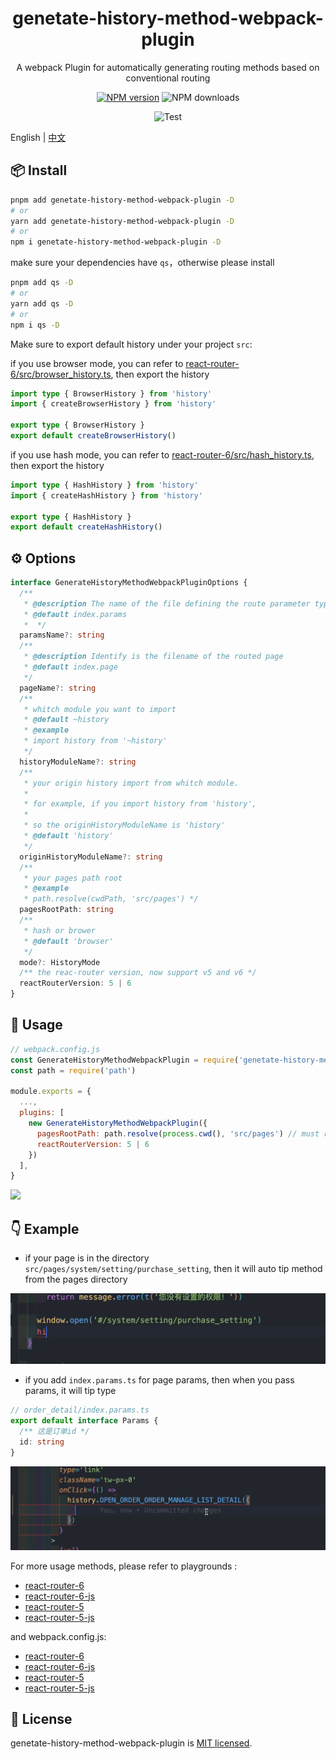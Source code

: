 
<p align="center">
<h1 align="center">genetate-history-method-webpack-plugin</h1>
</p>

<div align="center">
  A webpack Plugin for automatically generating routing methods based on conventional routing

 [![NPM version][npm-image]][npm-url] ![NPM downloads][download-image]

![Test][test-badge]


[npm-image]: https://img.shields.io/npm/v/genetate-history-method-webpack-plugin.svg?style=flat-square
[npm-url]: http://npmjs.org/package/genetate-history-method-webpack-plugin


[download-image]: https://img.shields.io/npm/dm/genetate-history-method-webpack-plugin.svg?style=flat-square



[test-badge]: https://github.com/baozouai/genetate-history-method-webpack-plugin/actions/workflows/ci.yml/badge.svg



</div>

English | [中文](./README-zh_CN.md)

## 📦  Install

```sh
pnpm add genetate-history-method-webpack-plugin -D
# or
yarn add genetate-history-method-webpack-plugin -D
# or
npm i genetate-history-method-webpack-plugin -D
```

make sure your dependencies have `qs`，otherwise please install

```sh
pnpm add qs -D
# or
yarn add qs -D
# or
npm i qs -D
```

Make sure to export default history under your project `src`:

if you use browser mode, you can refer to [react-router-6/src/browser_history.ts](./playgrounds/react-router-6/src/browser_history.ts),  then export the history


```ts
import type { BrowserHistory } from 'history'
import { createBrowserHistory } from 'history'

export type { BrowserHistory }
export default createBrowserHistory()

```

if you use hash mode, you can refer to [react-router-6/src/hash_history.ts](./playgrounds/react-router-6/src/hash_history.ts),  then export the history


```ts
import type { HashHistory } from 'history'
import { createHashHistory } from 'history'

export type { HashHistory }
export default createHashHistory()
```

## ⚙️ Options

```ts
interface GenerateHistoryMethodWebpackPluginOptions {
  /**
   * @description The name of the file defining the route parameter type, must be .ts
   * @default index.params
   *  */
  paramsName?: string
  /**
   * @description Identify is the filename of the routed page
   * @default index.page
   */
  pageName?: string
  /**
   * whitch module you want to import
   * @default ~history
   * @example
   * import history from '~history'
   */
  historyModuleName?: string
  /**
   * your origin history import from whitch module.
   *
   * for example, if you import history from 'history',
   *
   * so the originHistoryModuleName is 'history'
   * @default 'history'
   */
  originHistoryModuleName?: string
  /**
   * your pages path root
   * @example
   * path.resolve(cwdPath, 'src/pages') */
  pagesRootPath: string
  /**
   * hash or brower
   * @default 'browser'
   */
  mode?: HistoryMode
  /** the reac-router version, now support v5 and v6 */
  reactRouterVersion: 5 | 6
}
```
##  🔨 Usage

```js
// webpack.config.js
const GenerateHistoryMethodWebpackPlugin = require('genetate-history-method-webpack-plugin').default
const path = require('path')

module.exports = {
  ...,
  plugins: [
    new GenerateHistoryMethodWebpackPlugin({
      pagesRootPath: path.resolve(process.cwd(), 'src/pages') // must required,
      reactRouterVersion: 5 | 6
    })
  ],
}
```
![](./assets/option_example.png)

## 👇 Example

- if your page is in the directory ` src/pages/system/setting/purchase_setting`, then it will auto tip method from the pages directory

![](./assets/method_tip.gif)

- if you add `index.params.ts` for page params, then when you pass params, it will tip type
  
```ts
// order_detail/index.params.ts
export default interface Params {
  /** 这是订单id */
  id: string
}
```
![](./assets/params_tip.gif)

For more usage methods, please refer to playgrounds :

- [react-router-6](./playgrounds/react-router-6/src/app.tsx)
- [react-router-6-js](./playgrounds/react-router-6-js/src/app.jsx)
- [react-router-5](./playgrounds/react-router-5/src/app.tsx)
- [react-router-5-js](./playgrounds/react-router-5-js/src/app.jsx)


and webpack.config.js:

- [react-router-6](./playgrounds/react-router-6/webpack.config.js)
- [react-router-6-js](./playgrounds/react-router-6-js/webpack.config.js)
- [react-router-5](./playgrounds/react-router-5/webpack.config.js)
- [react-router-5-js](./playgrounds/react-router-5-js/webpack.config.js)

## 📄 License

genetate-history-method-webpack-plugin is [MIT licensed](./LICENSE).